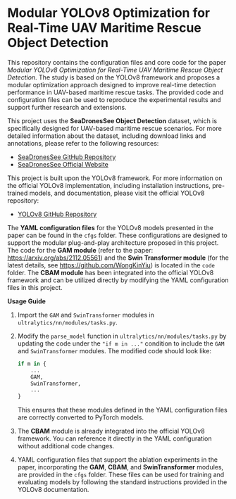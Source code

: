 # Modular YOLOv8 Optimization for Real-Time UAV Maritime Rescue Object Detection

This repository contains the configuration files and core code for the paper *Modular YOLOv8 Optimization for Real-Time UAV Maritime Rescue Object Detection*. The study is based on the YOLOv8 framework and proposes a modular optimization approach designed to improve real-time detection performance in UAV-based maritime rescue tasks. The provided code and configuration files can be used to reproduce the experimental results and support further research and extensions.

This project uses the **SeaDronesSee Object Detection** dataset, which is specifically designed for UAV-based maritime rescue scenarios. For more detailed information about the dataset, including download links and annotations, please refer to the following resources:

- [SeaDronesSee GitHub Repository](https://github.com/Ben93kie/SeaDronesSee)
- [SeaDronesSee Official Website](https://macvi.org/)

This project is built upon the YOLOv8 framework. For more information on the official YOLOv8 implementation, including installation instructions, pre-trained models, and documentation, please visit the official YOLOv8 repository:

- [YOLOv8 GitHub Repository](https://github.com/ultralytics/ultralytics)

The **YAML configuration files** for the YOLOv8 models presented in the paper can be found in the `cfgs` folder. These configurations are designed to support the modular plug-and-play architecture proposed in this project. The code for the **GAM module** (refer to the paper: https://arxiv.org/abs/2112.05561) and the **Swin Transformer module** (for the latest details, see https://github.com/WongKinYiu) is located in the `code` folder. The **CBAM module** has been integrated into the official YOLOv8 framework and can be utilized directly by modifying the YAML configuration files in this project.



**Usage Guide**

1. Import the `GAM` and `SwinTransformer` modules in `ultralytics/nn/modules/tasks.py`. 
2. Modify the `parse_model` function in `ultralytics/nn/modules/tasks.py` by updating the code under the `"if m in ..."` condition to include the `GAM` and `SwinTransformer` modules. The modified code should look like:
   
   ```python
   if m in {
       ...
       GAM,
       SwinTransformer,
       ...
   }
   ```
   
   This ensures that these modules defined in the YAML configuration files are correctly converted to PyTorch models. 
3. The **CBAM** module is already integrated into the official YOLOv8 framework. You can reference it directly in the YAML configuration without additional code changes. 
4. YAML configuration files that support the ablation experiments in the paper, incorporating the **GAM**, **CBAM**, and **SwinTransformer** modules, are provided in the `cfgs` folder. These files can be used for training and evaluating models by following the standard instructions provided in the YOLOv8 documentation.